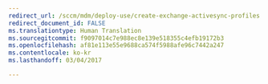 ```yaml
---
redirect_url: /sccm/mdm/deploy-use/create-exchange-activesync-profiles
redirect_document_id: FALSE
ms.translationtype: Human Translation
ms.sourcegitcommit: f9097014c7e988ec8e139e518355c4efb19172b3
ms.openlocfilehash: af81e113e55e9688ca574f5988afe96c7442a247
ms.contentlocale: ko-kr
ms.lasthandoff: 03/04/2017

---
```


